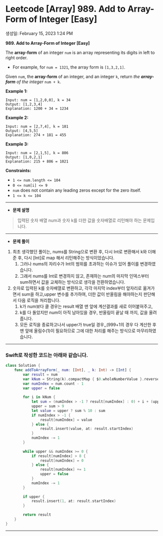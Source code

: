 # Leetcode [Array] 989. Add to Array-Form of Integer [Easy]

생성일: February 15, 2023 1:24 PM

**989. Add to Array-Form of Integer [Easy]**

The **array-form** of an integer `num` is an array representing its digits in left to right order.

- For example, for `num = 1321`, the array form is `[1,3,2,1]`.

Given `num`, the **array-form** of an integer, and an integer `k`, return *the **array-form** of the integer* `num + k`.

**Example 1:**

```
Input: num = [1,2,0,0], k = 34
Output: [1,2,3,4]
Explanation: 1200 + 34 = 1234

```

**Example 2:**

```
Input: num = [2,7,4], k = 181
Output: [4,5,5]
Explanation: 274 + 181 = 455

```

**Example 3:**

```
Input: num = [2,1,5], k = 806
Output: [1,0,2,1]
Explanation: 215 + 806 = 1021

```

**Constraints:**

- `1 <= num.length <= 104`
- `0 <= num[i] <= 9`
- `num` does not contain any leading zeros except for the zero itself.
- `1 <= k <= 104`

---

- **문제 설명**

> 입력된 숫자 배열 num과 숫자 k를 더한 값을 숫자배열로 리턴해야 하는 문제입니다.
> 

---

- **문제 풀이**
1. 최초 생각했던 풀이는, nums를 String으로 변환 후, 다시 Int로 변환해서 k와 더해준 후, 다시 [Int]로 map 해서 리턴해주는 방식이었습니다.
    1. 그러나 nums의 자리수가 Int의 범위를 초과하는 이슈가 있어 풀이를 변경하였습니다.
    2. 그래서 nums를 Int로 변경하지 않고, 존재하는 num의 마지막 인덱스부터 sum하면서 값을 교체하는 방식으로 생각을 전환하였습니다.
2. 숫자로 입력된 k를 숫자배열로 변환하고, 각각 마지막 index부터 앞자리로 옮겨가면서 sum을 하고,upper 변수를 추가하여, 더한 값이 반올림을 해야하는지 판단해서 다음 로직을 처리합니다.
    1. k가 num보다 클 경우는 result 배열 맨 앞에 계산결과를 새로 이어붙혀주고,
    2. k를 다 돌았지만 num이 아직 남아있을 경우, 반올림이 끝날 때 까지, 값을 올려줍니다.
    3. 모든 로직을 종료하고나서 upper가 true일 경우,,(999+1의 경우 다 계산한 후 맨 앞에 올림수(1)이 필요하므로 그에 대한 처리를 해주는 방식으로 마무리하였습니다.

---

### Swift로 작성한 코드는 아래와 같습니다.

```swift
class Solution {
    func addToArrayForm(_ num: [Int], _ k: Int) -> [Int] {
        var result = num
        var kNum = String(k).compactMap { $0.wholeNumberValue }.reversed()
        var numIndex = num.count - 1
        var upper = false
        
        for i in kNum {
            let sum = (numIndex > -1 ? result[numIndex] : 0) + i + (upper ? 1 : 0)
            upper = sum > 9
            let value = upper ? sum % 10 : sum
            if numIndex > -1 {
                result[numIndex] = value
            } else {
                result.insert(value, at: result.startIndex)
            }
            numIndex -= 1
        }
        
        while upper && numIndex >= 0 {
            if result[numIndex] > 8 {
                result[numIndex] = 0
            } else {
                result[numIndex] += 1
                upper = false
            }
            numIndex -= 1
        }
        
        if upper {
            result.insert(1, at: result.startIndex)
        }
        
        return result
    }
}
```

---